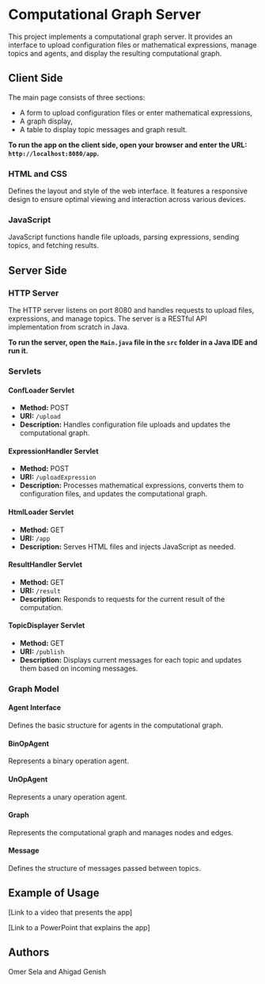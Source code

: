 # Computational Graph Server

This project implements a computational graph server. It provides an interface to upload configuration files or mathematical expressions, manage topics and agents, and display the resulting computational graph.

## Client Side

The main page consists of three sections: 
- A form to upload configuration files or enter mathematical expressions, 
- A graph display, 
- A table to display topic messages and graph result.

**To run the app on the client side, open your browser and enter the URL: `http://localhost:8080/app`.**

### HTML and CSS

Defines the layout and style of the web interface. 
It features a responsive design to ensure optimal viewing and interaction across various devices.

### JavaScript

JavaScript functions handle file uploads, parsing expressions, sending topics, and fetching results.

## Server Side

### HTTP Server

The HTTP server listens on port 8080 and handles requests to upload files, expressions, and manage topics. 
The server is a RESTful API implementation from scratch in Java.

**To run the server, open the `Main.java` file in the `src` folder in a Java IDE and run it.**

### Servlets

#### ConfLoader Servlet

- **Method:** POST
- **URI:** `/upload`
- **Description:** Handles configuration file uploads and updates the computational graph.

#### ExpressionHandler Servlet

- **Method:** POST
- **URI:** `/uploadExpression`
- **Description:** Processes mathematical expressions, converts them to configuration files, and updates the computational graph.

#### HtmlLoader Servlet

- **Method:** GET
- **URI:** `/app`
- **Description:** Serves HTML files and injects JavaScript as needed.

#### ResultHandler Servlet

- **Method:** GET
- **URI:** `/result`
- **Description:** Responds to requests for the current result of the computation.

#### TopicDisplayer Servlet

- **Method:** GET
- **URI:** `/publish`
- **Description:** Displays current messages for each topic and updates them based on incoming messages.

### Graph Model

#### Agent Interface

Defines the basic structure for agents in the computational graph.

#### BinOpAgent

Represents a binary operation agent.

#### UnOpAgent

Represents a unary operation agent.

#### Graph

Represents the computational graph and manages nodes and edges.

#### Message

Defines the structure of messages passed between topics.

## Example of Usage

[Link to a video that presents the app]

[Link to a PowerPoint that explains the app]

## Authors

Omer Sela and Ahigad Genish
